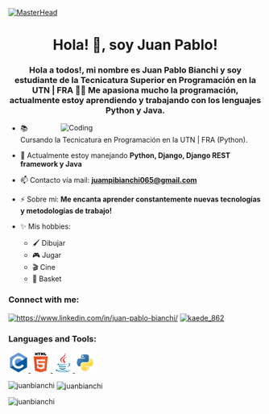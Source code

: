 [![MasterHead](https://mir-s3-cdn-cf.behance.net/project_modules/1400/6c0f9b95746151.5e9ecde69599e.gif)](https://rishavchanda.io)
<h1 align="center">Hola! 👋, soy Juan Pablo!</h1>
<h3 align="center">Hola a todos!, mi nombre es Juan Pablo Bianchi y soy estudiante de la Tecnicatura Superior en Programación en la UTN | FRA 👨‍💻 Me apasiona mucho la programación, actualmente estoy aprendiendo y trabajando con los lenguajes Python y Java.</h3>
<img align="right" alt="Coding" width="400" src="https://i.pinimg.com/originals/2a/53/65/2a53651a35816f499270d8275fd5318f.gif">




- 📚 Cursando la Tecnicatura en Programación en la UTN | FRA (Python).

- 🌱 Actualmente estoy manejando **Python, Django, Django REST framework y Java**

- 📫 Contacto vía mail: **juampibianchi065@gmail.com**

- ⚡ Sobre mi: **Me encanta aprender constantemente nuevas tecnologías y metodologías de trabajo!**

- ✨ Mis hobbies:
    - 🖌️ Dibujar
    - 🎮 Jugar
    - 🎬 Cine
    - 🏀 Basket

<h3 align="left">Connect with me:</h3>
<p align="left">
<a href="https://linkedin.com/in/https://www.linkedin.com/in/juan-pablo-bianchi/" target="blank"><img align="center" src="https://raw.githubusercontent.com/rahuldkjain/github-profile-readme-generator/master/src/images/icons/Social/linked-in-alt.svg" alt="https://www.linkedin.com/in/juan-pablo-bianchi/" height="30" width="40" /></a>
<a href="https://discord.gg/kaede_862" target="blank"><img align="center" src="https://raw.githubusercontent.com/rahuldkjain/github-profile-readme-generator/master/src/images/icons/Social/discord.svg" alt="kaede_862" height="30" width="40" /></a>
</p>

<h3 align="left">Languages and Tools:</h3>
<p align="left"> <a href="https://www.cprogramming.com/" target="_blank" rel="noreferrer"> <img src="https://raw.githubusercontent.com/devicons/devicon/master/icons/c/c-original.svg" alt="c" width="40" height="40"/> </a> <a href="https://www.w3.org/html/" target="_blank" rel="noreferrer"> <img src="https://raw.githubusercontent.com/devicons/devicon/master/icons/html5/html5-original-wordmark.svg" alt="html5" width="40" height="40"/> </a> <a href="https://www.java.com" target="_blank" rel="noreferrer"> <img src="https://raw.githubusercontent.com/devicons/devicon/master/icons/java/java-original.svg" alt="java" width="40" height="40"/> </a> <a href="https://www.python.org" target="_blank" rel="noreferrer"> <img src="https://raw.githubusercontent.com/devicons/devicon/master/icons/python/python-original.svg" alt="python" width="40" height="40"/> </a> </p>

<p><img align="left" src="https://github-readme-stats.vercel.app/api/top-langs?username=juanbianchi&show_icons=true&locale=en&layout=compact" alt="juanbianchi" /></p>

<p>&nbsp;<img align="center" src="https://github-readme-stats.vercel.app/api?username=juanbianchi&show_icons=true&locale=en" alt="juanbianchi" /></p>

<p align="left"> <img src="https://komarev.com/ghpvc/?username=juanbianchi&label=Profile%20views&color=0e75b6&style=flat" alt="juanbianchi" /> </p>
